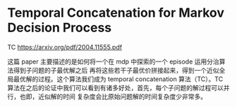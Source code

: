 # Temporal Concatenation for Markov Decision Process

TC
https://arxiv.org/pdf/2004.11555.pdf

这篇 paper 主要描述的是如何将一个在 mdp 中探索的一个 episode 运用分治算法得到子问题的子最优解之后
再将这些若干子最优价拼接起来，得到一个近似全局最优解的过程。这个算法我们成为 temporal concatenation 
算法（TC）。TC 算法在之后的论证中我们可以看到有诸多好处，首先，每个子问题的解过程可以并行，也即，近似解的时间
复杂度会比原始问题解的时间复杂度少非常多。

